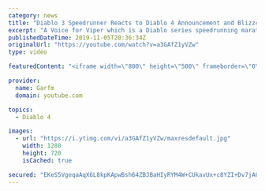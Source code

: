 ```yaml
---
category: news
title: "Diablo 3 Speedrunner Reacts to Diablo 4 Announcement and Blizzcon 2019"
excerpt: "A Voice for Viper which is a Diablo series speedrunning marathon in memory of the Diablo 3 speedrunner Viper will be starting Friday November 8th, 2019 at ..."
publishedDateTime: 2019-11-05T20:36:34Z
originalUrl: "https://youtube.com/watch?v=a3GAfZ1yVZw"
type: video

featuredContent: "<iframe width=\"800\" height=\"500\" frameborder=\"0\" src=\"https://www.youtube.com/embed/a3GAfZ1yVZw\" allow=\"accelerometer; autoplay; encrypted-media; gyroscope; picture-in-picture\" allowfullscreen></iframe>"

provider:
  name: Garfm
  domain: youtube.com

topics:
  - Diablo 4

images:
  - url: "https://i.ytimg.com/vi/a3GAfZ1yVZw/maxresdefault.jpg"
    width: 1280
    height: 720
    isCached: true

secured: "EKeS5VgeqaAqX6L8kpKApwBsh64ZBJBaHIyRYM4W+CUkavUx+c8YZI+Dv7jA01Hxi3/EBy9ogB0oa3YIOL/So6g2be06Bspvg/aOEhVOkQXUsQIN3mA0zoBuFqls2LMJNXVmItU+hniYSVRa0nBo5++FuIciOJe+VjofLlGBi3Ke0A8VxAUD6tHFlmMDa6vy6r3b5yi9nvWQThlDHLgeXWsOLKCLDvv2XaJTTgQ/q3XemWGKGd3kheIShTk8rvkbUZ0xAI5gkDUOy8LgvogZi1xtJDWo8hBfdLo+Asbmoycy0exFH6JkUiop5azK5XLO+kbtVzFK4n4xh0dm0gZ8tDjbRlDZViUiA1quAwr1YR2GcGNfqc5yR5SrsGDtjC+gDsb5T/8h4YDd453XPb7t6AaIWrryIpX2A5mVNj0FjK0=;GOFTpkO5LSkWDR4vMaHC6w=="
---
```


